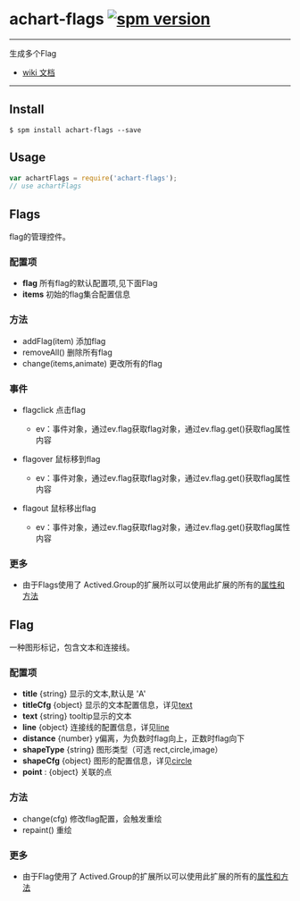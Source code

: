 # achart-flags [![spm version](http://spmjs.io/badge/achart-flags)](http://spmjs.io/package/achart-flags)

---

生成多个Flag

  * [wiki 文档](wiki/)

---


## Install

```
$ spm install achart-flags --save
```

## Usage

```js
var achartFlags = require('achart-flags');
// use achartFlags
```

## Flags

flag的管理控件。

### 配置项

  * __flag__ 所有flag的默认配置项,见下面Flag
  * __items__ 初始的flag集合配置信息

### 方法

  * addFlag(item) 添加flag
  * removeAll() 删除所有flag
  * change(items,animate) 更改所有的flag

### 事件

  * flagclick 点击flag

    * ev：事件对象，通过ev.flag获取flag对象，通过ev.flag.get()获取flag属性内容

  * flagover 鼠标移到flag

      * ev：事件对象，通过ev.flag获取flag对象，通过ev.flag.get()获取flag属性内容

  * flagout 鼠标移出flag

      * ev：事件对象，通过ev.flag获取flag对象，通过ev.flag.get()获取flag属性内容

### 更多

 * 由于Flags使用了 Actived.Group的扩展所以可以使用此扩展的所有的[属性和方法](http://spmjs.io/docs/achart-actived/latest/)

## Flag

一种图形标记，包含文本和连接线。

### 配置项

 * __title__ {string} 显示的文本,默认是 'A'
 * __titleCfg__ {object} 显示的文本配置信息，详见[text](http://spmjs.io/docs/achart-canvas/#text)
 * __text__ {string} tooltip显示的文本
 * __line__ {object} 连接线的配置信息，详见[line](http://spmjs.io/docs/achart-canvas/#line)
 * __distance__ {number} y偏离，为负数时flag向上，正数时flag向下
 * __shapeType__ {string} 图形类型（可选 rect,circle,image）
 * __shapeCfg__ {object} 图形的配置信息，详见[circle](http://spmjs.io/docs/achart-canvas/#circle)
 * __point__ : {object} 关联的点

### 方法

  * change(cfg) 修改flag配置，会触发重绘
  * repaint() 重绘

### 更多

 * 由于Flag使用了 Actived.Group的扩展所以可以使用此扩展的所有的[属性和方法](http://spmjs.io/docs/achart-actived/latest/)
